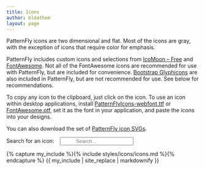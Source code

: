 ```yaml
---
title: Icons
author: bleathem
layout: page
---
```

PatternFly icons are two dimensional and flat. Most of the icons are gray, with the exception of icons that require color for emphasis.

PatternFly includes custom icons and selections from [IcoMoon &#8211; Free][1] and [FontAwesome][2]. Not all of the FontAwesome icons are recommended for use with PatternFly, but are included for convenience. [Bootstrap Glyphicons][3] are also included in PatternFly, but are not recommended for use. See below for recommendations.

To copy any icon to the clipboard, just click on the icon. To use an icon within desktop applications, install [PatternFlyIcons-webfont.ttf][4] or [FontAwesome.otf][5], set it as the font in your application, and paste the icons into your designs.

You can also download the set of [PatternFly icon SVGs][6].

Search for an icon: <span class="icon-search-container"><input type="text" id="icon-search" placeholder="Search..."/></span>

<div class="icons">
{% capture my_include %}{% include styles/icons/icons.md %}{% endcapture %}
{{ my_include | site_replace | markdownify }}
</div>

<style>
.post_content h2[id], .post_content h3[id], .post_content h4[id], .post_content h5[id], .post_content p[id] {
  margin-top: 0;
  padding-top: 0;
}

.icons table {
  /*width: auto;*/
}

.icon-search-container:before {
  font-family: "FontAwesome";
  content: "\f002";
  position: relative;
  left: 2rem;
}

#icon-search {
  padding-left: 2.5rem;
  width: 12rem;
}

.icons table td:nth-child(1) {
  width: 5rem;
}
</style>

<script>
  // $('table td:nth-child(3),th:nth-child(3)').hide();
  $('td').tooltip({container: 'body'}).attr('title', 'Copy to clipboard').tooltip('fixTitle');
  var clipboard = new Clipboard('td', {
    text: function (trigger) {
      var icon = trigger.querySelector('.pficon, .fa');
      console.log(icon)
      if (icon) {
        var content = window.getComputedStyle(icon, ':before').getPropertyValue('content')
        return content.replace(/"/g, '');
      } else {
        return trigger.innerText;
      }
    }
  });
  clipboard.on('success', function (e) {
    $(e.trigger)
      .attr('title', 'Copied!')
      .tooltip('fixTitle')
      .tooltip('show')
      .attr('title', 'Copy to clipboard')
      .tooltip('fixTitle')
    e.clearSelection()
  });
  clipboard.on('error', function (e) {
    var fallbackMsg = /Mac/i.test(navigator.userAgent) ? 'Press \u2318C to copy' : 'Press Ctrl-C to copy'
    $(e.trigger)
      .attr('title', fallbackMsg)
      .tooltip('fixTitle')
      .tooltip('show')
      .attr('title', 'Copy to clipboard')
      .tooltip('fixTitle')
  });
  $('#icon-search').on('input', function() {
    var text = this.value;
    $('.icons .table tr').each(function() {
      var child = this.children[1];
      var show = text.length === 0
        || child.nodeName === 'TH'
        || child.innerText.toLowerCase().indexOf(text.toLowerCase()) >= 0;
      if (show) {
        $(this).show(100);
      } else {
        $(this).hide(100);
      }
    })
  })
</script>


 [1]: http://icomoon.io/#icons
 [2]: http://fontawesome.io/icons/
 [3]: http://getbootstrap.com/components/#glyphicons
 [4]: https://github.com/patternfly/patternfly/raw/master-dist/dist/fonts/PatternFlyIcons-webfont.ttf
 [5]: https://github.com/patternfly/patternfly/raw/master-dist/dist/fonts/FontAwesome.otf
 [6]: https://cdn.jsdelivr.net/gh/patternfly/patternfly-design/styles/icons/patternfly-svg-icons.zip
